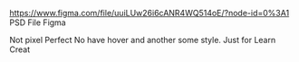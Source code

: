  https://www.figma.com/file/uuiLUw26i6cANR4WQ514oE/?node-id=0%3A1 PSD File Figma 

 Not pixel Perfect 
 No have hover and another some style.
 Just for Learn Creat
